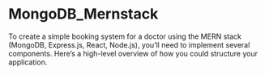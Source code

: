 # MongoDB_Mernstack
To create a simple booking system for a doctor using the MERN stack (MongoDB, Express.js, React, Node.js), you’ll need to implement several components. Here’s a high-level overview of how you could structure your application.
